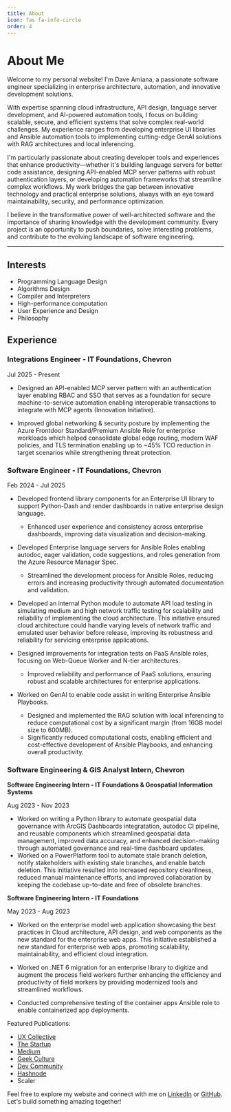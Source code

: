 ```yaml
---
title: About
icon: fas fa-info-circle
order: 4
---
```



# About Me

Welcome to my personal website! I'm Dave Amiana, a passionate software engineer specializing in enterprise architecture, automation, and innovative development solutions.

With expertise spanning cloud infrastructure, API design, language server development, and AI-powered automation tools, I focus on building scalable, secure, and efficient systems that solve complex real-world challenges. My experience ranges from developing enterprise UI libraries and Ansible automation tools to implementing cutting-edge GenAI solutions with RAG architectures and local inferencing.

I'm particularly passionate about creating developer tools and experiences that enhance productivity—whether it's building language servers for better code assistance, designing API-enabled MCP server patterns with robust authentication layers, or developing automation frameworks that streamline complex workflows. My work bridges the gap between innovative technology and practical enterprise solutions, always with an eye toward maintainability, security, and performance optimization.

I believe in the transformative power of well-architected software and the importance of sharing knowledge with the development community. Every project is an opportunity to push boundaries, solve interesting problems, and contribute to the evolving landscape of software engineering.

  
---

## Interests

- Programming Language Design
- Algorithms Design
- Compiler and Interpreters
- High-performance computation
- User Experience and Design
- Philosophy


## Experience 
### Integrations Engineer - IT Foundations, Chevron

Jul 2025 - Present

- Designed an API-enabled MCP server pattern with an authentication layer enabling RBAC and SSO that serves as a foundation for secure machine-to-service automation enabling interoperable transactions to integrate with MCP agents (Innovation Initiative).

- Improved global networking & security posture by implementing the Azure Frontdoor Standard/Premium Ansible Role for enterprise workloads which helped consolidate global edge routing, modern WAF policies, and TLS termination enabling up to ~45% TCO reduction in target scenarios while strengthening threat protection. 

### Software Engineer - IT Foundations, Chevron

Feb 2024 - Jul 2025

- Developed frontend library components for an Enterprise UI library to support Python-Dash and render dashboards in native enterprise design language.
  - Enhanced user experience and consistency across enterprise dashboards, improving data visualization and decision-making.

- Developed Enterprise language servers for Ansible Roles enabling autodoc, eager validation, code suggestions, and roles generation from the Azure Resource Manager Spec.
  - Streamlined the development process for Ansible Roles, reducing errors and increasing productivity through automated documentation and validation.

- Developed an internal Python module to automate API load testing in simulating medium and high network traffic testing for scalability and reliability of implementing the cloud architecture.  This initiative ensured cloud architecture could handle varying levels of network traffic and emulated user behavior before release, improving its robustness and reliability for servicing enterprise applications. 

- Designed improvements for integration tests on PaaS Ansible roles, focusing on Web-Queue Worker and N-tier architectures.
  - Improved reliability and performance of PaaS solutions, ensuring robust and scalable architectures for enterprise applications.

- Worked on GenAI to enable code assist in writing Enterprise Ansible Playbooks.
  - Designed and implemented the RAG solution with local inferencing to reduce computational cost by a significant margin (from 16GB model size to 600MB).
  - Significantly reduced computational costs, enabling efficient and cost-effective development of Ansible Playbooks, and enhancing overall productivity.

### Software Engineering & GIS Analyst Intern, Chevron 

**Software Engineering Intern - IT Foundations & Geospatial Information Systems**

Aug 2023 - Nov 2023

- Worked on writing a Python library to automate geospatial data governance with ArcGIS Dashboards integratation, autodoc CI pipeline, and reusable components which streamlined geospatial data management, improved data accuracy, and enhanced decision-making through automated governance and real-time dashboard updates.
- Worked on a PowerPlatform tool to automate stale branch deletion, notify stakeholders with existing stale branches, and enable batch deletion. This initiative resulted into increased repository cleanliness, reduced manual maintenance efforts, and improved collaboration by keeping the codebase up-to-date and free of obsolete branches.

**Software Engineering Intern - IT Foundations**

May 2023 - Aug 2023

- Worked on the enterprise model web application showcasing the best practices in Cloud architecture, API design, and web components as the new standard for the enterprise web apps. This initiative established a new standard for enterprise web apps, promoting scalability, maintainability, and efficient cloud integration.

- Worked on .NET 6 migration for an enterprise library to digitize and augment the process field workers further enhancing the efficiency and productivity of field workers by providing modernized tools and streamlined workflows.

- Conducted comprehensive testing of the container apps Ansible role to enable containerized app deployments. 

Featured Publications:
- [UX Collective](https://uxdesign.cc/general-principles-of-design-don-normans-principles-4e2d97267905)
- [The Startup](https://medium.com/swlh/making-sense-of-algorithms-general-perspective-c3ba626577ae)
- [Medium](https://medium.com/dave-amiana/a-brief-history-of-artificial-intelligence-part-i-c0d2d79b9e6a)
- [Geek Culture](https://medium.com/geekculture/python-typed-annotations-1e3f3f5f6841)
- [Dev Community](https://twitter.com/CodeNewbies/status/1434622479646011393)
- [Hashnode](https://dcode.hashnode.dev/the-r-language-an-overview)
- Scaler


Feel free to explore my website and connect with me on [LinkedIn](https://www.linkedin.com/in/dave-amiana-8548a91aa/) or [GitHub](https://github.com/adeeconometrics). Let's build something amazing together!